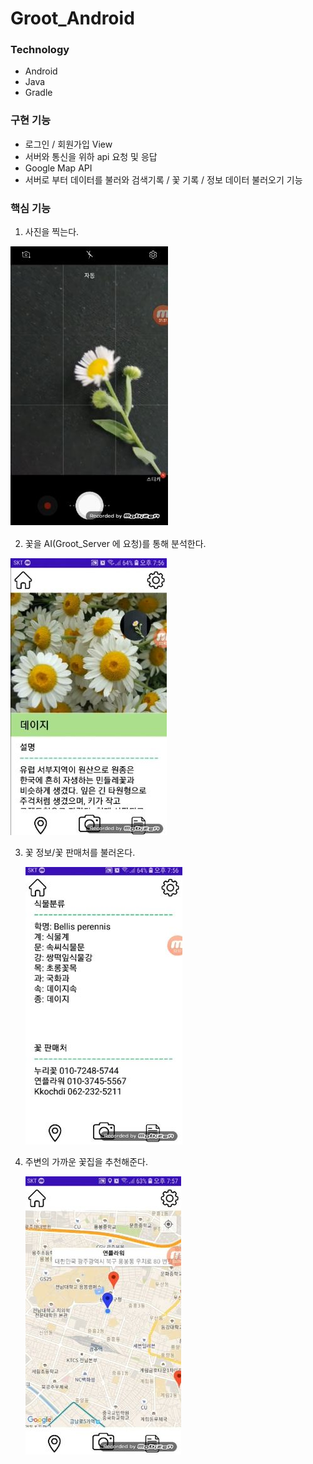 # Groot_Android

### Technology 
- Android
- Java
- Gradle

### 구현 기능
- 로그인 / 회원가입 View
- 서버와 통신을 위하 api 요청 및 응답
- Google Map API
- 서버로 부터 데이터를 불러와 검색기록 / 꽃 기록 / 정보 데이터 불러오기 기능

### 핵심 기능
1. 사진을 찍는다.

![](./imgs/img_0.jpg)



2. 꽃을 AI(Groot_Server 에 요청)를 통해 분석한다.

![](./imgs/img_2.jpg)

3. 꽃 정보/꽃 판매처를 불러온다.

   ![](./imgs/img_3.jpg)

4. 주변의 가까운 꽃집을 추천해준다.

   ![](./imgs/img_4.jpg)

